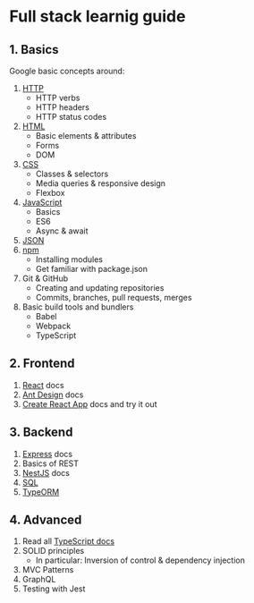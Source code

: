 # Full stack learnig guide

## 1. Basics

Google basic concepts around:

1. [HTTP](https://www.w3schools.com/whatis/whatis_http.asp)
    - HTTP verbs
    - HTTP headers
    - HTTP status codes
2. [HTML](https://www.w3schools.com/whatis/whatis_html.asp)
    - Basic elements & attributes
    - Forms
    - DOM
3. [CSS](https://www.w3schools.com/whatis/whatis_css.asp)
    - Classes & selectors
    - Media queries & responsive design
    - Flexbox
4. [JavaScript](https://www.w3schools.com/whatis/whatis_js.asp)
    - Basics
    - ES6
    - Async & await
5. [JSON](https://www.w3schools.com/whatis/whatis_json.asp)
6. [npm](https://www.w3schools.com/whatis/whatis_npm.asp)
    - Installing modules
    - Get familiar with package.json
7. Git & GitHub
    - Creating and updating repositories
    - Commits, branches, pull requests, merges
8. Basic build tools and bundlers
    - Babel
    - Webpack
    - TypeScript

## 2. Frontend

1. [React](https://reactjs.org/docs) docs
2. [Ant Design](https://ant.design) docs
3. [Create React App](https://facebook.github.io/create-react-app/docs/getting-started) docs and try it out

## 3. Backend

1. [Express](https://expressjs.com) docs
2. Basics of REST
3. [NestJS](https://nestjs.com) docs
4. [SQL](https://www.w3schools.com/sql)
5. [TypeORM](https://typeorm.io)

## 4. Advanced

1. Read all [TypeScript docs](https://www.typescriptlang.org)
2. SOLID principles
    - In particular: Inversion of control & dependency injection
3. MVC Patterns
4. GraphQL
5. Testing with Jest
